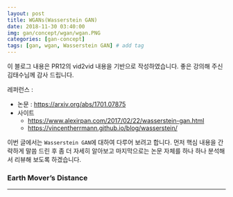 ```yaml
---
layout: post
title: WGANs(Wasserstein GAN)  
date: 2018-11-30 03:40:00
img: gan/concept/wgan/wgan.PNG
categories: [gan-concept] 
tags: [gan, wgan, Wasserstein GAN] # add tag
---
```


이 블로그 내용은 PR12의 vid2vid 내용을 기반으로 작성하였습니다.
좋은 강의해 주신 김태수님께 감사 드립니다.

레퍼런스 : 

+ 논문 : https://arxiv.org/abs/1701.07875
+ 사이트
    + https://www.alexirpan.com/2017/02/22/wasserstein-gan.html
    + https://vincentherrmann.github.io/blog/wasserstein/
     

이번 글에서는 `Wasserstein GAN`에 대하여 다루어 보려고 합니다.
먼저 핵심 내용을 간략하게 말씀 드린 후 좀 더 자세히 알아보고 마지막으로는 논문 자체를 하나 하나 분석해서 리뷰해 보도록 하겠습니다.

### Earth Mover’s Distance

---




